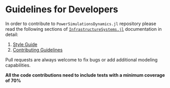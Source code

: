 # Guidelines for Developers

In order to contribute to `PowerSimulationsDynamics.jl` repository please read the following
sections of [`InfrastructureSystems.jl`](https://github.com/NREL-Sienna/InfrastructureSystems.jl)
documentation in detail:

1. [Style Guide](https://nrel-sienna.github.io/InfrastructureSystems.jl/stable/style/)
2. [Contributing Guidelines](https://github.com/NREL-Sienna/PowerSystems.jl/blob/master/CONTRIBUTING.md)

Pull requests are always welcome to fix bugs or add additional modeling capabilities.

**All the code contributions need to include tests with a minimum coverage of 70%**
